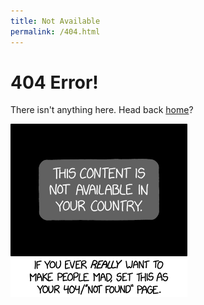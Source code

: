 ```yaml
---
title: Not Available
permalink: /404.html
---
```


# 404 Error!
There isn't anything here.
Head back [home](/)?

![Not Available](not_available.png)
